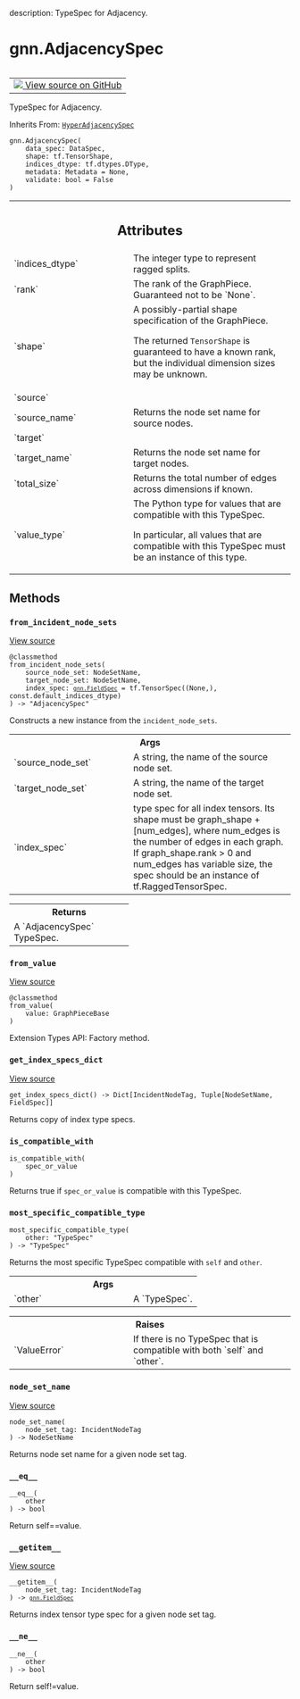 description: TypeSpec for Adjacency.

<div itemscope itemtype="http://developers.google.com/ReferenceObject">
<meta itemprop="name" content="gnn.AdjacencySpec" />
<meta itemprop="path" content="Stable" />
<meta itemprop="property" content="__eq__"/>
<meta itemprop="property" content="__getitem__"/>
<meta itemprop="property" content="__init__"/>
<meta itemprop="property" content="__ne__"/>
<meta itemprop="property" content="from_incident_node_sets"/>
<meta itemprop="property" content="from_value"/>
<meta itemprop="property" content="get_index_specs_dict"/>
<meta itemprop="property" content="is_compatible_with"/>
<meta itemprop="property" content="most_specific_compatible_type"/>
<meta itemprop="property" content="node_set_name"/>
</div>

# gnn.AdjacencySpec

<!-- Insert buttons and diff -->

<table class="tfo-notebook-buttons tfo-api nocontent" align="left">
<td>
  <a target="_blank" href="https://github.com/tensorflow/gnn/tree/master/tensorflow_gnn/graph/adjacency.py#L292-L340">
    <img src="https://www.tensorflow.org/images/GitHub-Mark-32px.png" />
    View source on GitHub
  </a>
</td>
</table>



TypeSpec for Adjacency.

Inherits From: [`HyperAdjacencySpec`](../gnn/HyperAdjacencySpec.md)

<pre class="devsite-click-to-copy prettyprint lang-py tfo-signature-link">
<code>gnn.AdjacencySpec(
    data_spec: DataSpec,
    shape: tf.TensorShape,
    indices_dtype: tf.dtypes.DType,
    metadata: Metadata = None,
    validate: bool = False
)
</code></pre>



<!-- Placeholder for "Used in" -->




<!-- Tabular view -->
 <table class="responsive fixed orange">
<colgroup><col width="214px"><col></colgroup>
<tr><th colspan="2"><h2 class="add-link">Attributes</h2></th></tr>

<tr>
<td>
`indices_dtype`
</td>
<td>
The integer type to represent ragged splits.
</td>
</tr><tr>
<td>
`rank`
</td>
<td>
The rank of the GraphPiece. Guaranteed not to be `None`.
</td>
</tr><tr>
<td>
`shape`
</td>
<td>
A possibly-partial shape specification of the GraphPiece.

The returned `TensorShape` is guaranteed to have a known rank, but the
individual dimension sizes may be unknown.
</td>
</tr><tr>
<td>
`source`
</td>
<td>

</td>
</tr><tr>
<td>
`source_name`
</td>
<td>
Returns the node set name for source nodes.
</td>
</tr><tr>
<td>
`target`
</td>
<td>

</td>
</tr><tr>
<td>
`target_name`
</td>
<td>
Returns the node set name for target nodes.
</td>
</tr><tr>
<td>
`total_size`
</td>
<td>
Returns the total number of edges across dimensions if known.
</td>
</tr><tr>
<td>
`value_type`
</td>
<td>
The Python type for values that are compatible with this TypeSpec.

In particular, all values that are compatible with this TypeSpec must be an
instance of this type.
</td>
</tr>
</table>



## Methods

<h3 id="from_incident_node_sets"><code>from_incident_node_sets</code></h3>

<a target="_blank" href="https://github.com/tensorflow/gnn/tree/master/tensorflow_gnn/graph/adjacency.py#L295-L318">View source</a>

<pre class="devsite-click-to-copy prettyprint lang-py tfo-signature-link">
<code>@classmethod</code>
<code>from_incident_node_sets(
    source_node_set: NodeSetName,
    target_node_set: NodeSetName,
    index_spec: <a href="../gnn/FieldSpec.md"><code>gnn.FieldSpec</code></a> = tf.TensorSpec((None,), const.default_indices_dtype)
) -> "AdjacencySpec"
</code></pre>

Constructs a new instance from the `incident_node_sets`.


<!-- Tabular view -->
 <table class="responsive fixed orange">
<colgroup><col width="214px"><col></colgroup>
<tr><th colspan="2">Args</th></tr>

<tr>
<td>
`source_node_set`
</td>
<td>
A string, the name of the source node set.
</td>
</tr><tr>
<td>
`target_node_set`
</td>
<td>
A string, the name of the target node set.
</td>
</tr><tr>
<td>
`index_spec`
</td>
<td>
type spec for all index tensors. Its shape must be graph_shape
+ [num_edges], where num_edges is the number of edges in each graph. If
graph_shape.rank > 0 and num_edges has variable size, the spec should be
an instance of tf.RaggedTensorSpec.
</td>
</tr>
</table>



<!-- Tabular view -->
 <table class="responsive fixed orange">
<colgroup><col width="214px"><col></colgroup>
<tr><th colspan="2">Returns</th></tr>
<tr class="alt">
<td colspan="2">
A `AdjacencySpec` TypeSpec.
</td>
</tr>

</table>



<h3 id="from_value"><code>from_value</code></h3>

<a target="_blank" href="https://github.com/tensorflow/gnn/tree/master/tensorflow_gnn/graph/graph_piece.py#L481-L484">View source</a>

<pre class="devsite-click-to-copy prettyprint lang-py tfo-signature-link">
<code>@classmethod</code>
<code>from_value(
    value: GraphPieceBase
)
</code></pre>

Extension Types API: Factory method.


<h3 id="get_index_specs_dict"><code>get_index_specs_dict</code></h3>

<a target="_blank" href="https://github.com/tensorflow/gnn/tree/master/tensorflow_gnn/graph/adjacency.py#L199-L206">View source</a>

<pre class="devsite-click-to-copy prettyprint lang-py tfo-signature-link">
<code>get_index_specs_dict() -> Dict[IncidentNodeTag, Tuple[NodeSetName, FieldSpec]]
</code></pre>

Returns copy of index type specs.


<h3 id="is_compatible_with"><code>is_compatible_with</code></h3>

<pre class="devsite-click-to-copy prettyprint lang-py tfo-signature-link">
<code>is_compatible_with(
    spec_or_value
)
</code></pre>

Returns true if `spec_or_value` is compatible with this TypeSpec.


<h3 id="most_specific_compatible_type"><code>most_specific_compatible_type</code></h3>

<pre class="devsite-click-to-copy prettyprint lang-py tfo-signature-link">
<code>most_specific_compatible_type(
    other: "TypeSpec"
) -> "TypeSpec"
</code></pre>

Returns the most specific TypeSpec compatible with `self` and `other`.


<!-- Tabular view -->
 <table class="responsive fixed orange">
<colgroup><col width="214px"><col></colgroup>
<tr><th colspan="2">Args</th></tr>

<tr>
<td>
`other`
</td>
<td>
A `TypeSpec`.
</td>
</tr>
</table>



<!-- Tabular view -->
 <table class="responsive fixed orange">
<colgroup><col width="214px"><col></colgroup>
<tr><th colspan="2">Raises</th></tr>

<tr>
<td>
`ValueError`
</td>
<td>
If there is no TypeSpec that is compatible with both `self`
and `other`.
</td>
</tr>
</table>



<h3 id="node_set_name"><code>node_set_name</code></h3>

<a target="_blank" href="https://github.com/tensorflow/gnn/tree/master/tensorflow_gnn/graph/adjacency.py#L208-L210">View source</a>

<pre class="devsite-click-to-copy prettyprint lang-py tfo-signature-link">
<code>node_set_name(
    node_set_tag: IncidentNodeTag
) -> NodeSetName
</code></pre>

Returns node set name for a given node set tag.


<h3 id="__eq__"><code>__eq__</code></h3>

<pre class="devsite-click-to-copy prettyprint lang-py tfo-signature-link">
<code>__eq__(
    other
) -> bool
</code></pre>

Return self==value.


<h3 id="__getitem__"><code>__getitem__</code></h3>

<a target="_blank" href="https://github.com/tensorflow/gnn/tree/master/tensorflow_gnn/graph/adjacency.py#L195-L197">View source</a>

<pre class="devsite-click-to-copy prettyprint lang-py tfo-signature-link">
<code>__getitem__(
    node_set_tag: IncidentNodeTag
) -> <a href="../gnn/FieldSpec.md"><code>gnn.FieldSpec</code></a>
</code></pre>

Returns index tensor type spec for a given node set tag.


<h3 id="__ne__"><code>__ne__</code></h3>

<pre class="devsite-click-to-copy prettyprint lang-py tfo-signature-link">
<code>__ne__(
    other
) -> bool
</code></pre>

Return self!=value.




